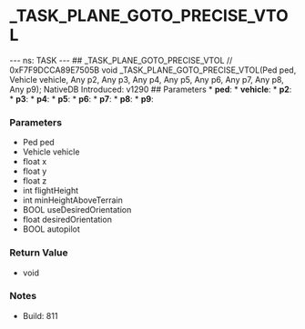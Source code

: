 # _TASK_PLANE_GOTO_PRECISE_VTOL

--- ns: TASK --- ## _TASK_PLANE_GOTO_PRECISE_VTOL  // 0xF7F9DCCA89E7505B void _TASK_PLANE_GOTO_PRECISE_VTOL(Ped ped, Vehicle vehicle, Any p2, Any p3, Any p4, Any p5, Any p6, Any p7, Any p8, Any p9);  NativeDB Introduced: v1290  ## Parameters * **ped**: * **vehicle**: * **p2**: * **p3**: * **p4**: * **p5**: * **p6**: * **p7**: * **p8**: * **p9**:

### Parameters
* Ped ped
* Vehicle vehicle
* float x
* float y
* float z
* int flightHeight
* int minHeightAboveTerrain
* BOOL useDesiredOrientation
* float desiredOrientation
* BOOL autopilot

### Return Value
* void

### Notes
* Build: 811

